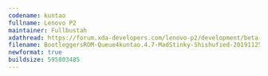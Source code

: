 ```yaml
---
codename: kuntao
fullname: Lenovo P2
maintainer: Fullbustah
xdathread: https://forum.xda-developers.com/lenovo-p2/development/beta-bootleggers-4-7-t4009329
filename: BootleggersROM-Queue4kuntao.4.7-MadStinky-Shishufied-20191125-111845.zip
newformat: true
buildsize: 595803485
---
```

